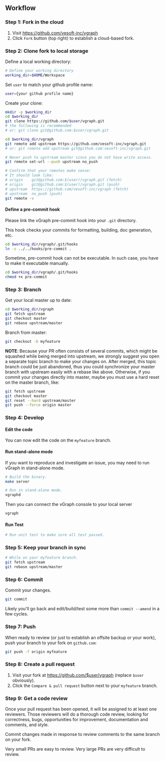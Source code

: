 ## Workflow

### Step 1: Fork in the cloud

1. Visit https://github.com/vesoft-inc/vgraph
2. Click `Fork` button (top right) to establish a cloud-based fork.

### Step 2: Clone fork to local storage

Define a local working directory:

```sh
# Define your working directory
working_dir=$HOME/Workspace
```

Set `user` to match your github profile name:

```sh
user={your github profile name}
```

Create your clone:

```sh
mkdir -p $working_dir
cd $working_dir
git clone https://github.com/$user/vgraph.git
# the following is recommended
# or: git clone git@github.com:$user/vgraph.git

cd $working_dir/vgraph
git remote add upstream https://github.com/vesoft-inc/vgraph.git
# or: git remote add upstream git@github.com:vesoft-inc/vgraph.git

# Never push to upstream master since you do not have write access.
git remote set-url --push upstream no_push

# Confirm that your remotes make sense:
# It should look like:
# origin    git@github.com:$(user)/vgraph.git (fetch)
# origin    git@github.com:$(user)/vgraph.git (push)
# upstream  https://github.com/vesoft-inc/vgraph (fetch)
# upstream  no_push (push)
git remote -v
```

#### Define a pre-commit hook

Please link the vGraph pre-commit hook into your `.git` directory.

This hook checks your commits for formatting, building, doc generation, etc.

```sh
cd $working_dir/vgraph/.git/hooks
ln -s ../../hooks/pre-commit .
```
Sometime, pre-commit hook can not be executable. In such case, you have to make it executable manually.

```sh
cd $working_dir/vgraph/.git/hooks
chmod +x pre-commit
```

### Step 3: Branch

Get your local master up to date:

```sh
cd $working_dir/vgraph
git fetch upstream
git checkout master
git rebase upstream/master
```

Branch from master:

```sh
git checkout -b myfeature
```
**NOTE**: Because your PR often consists of several commits, which might be squashed while being merged into upstream, 
we strongly suggest you open a separate topic branch to make your changes on. After merged, 
this topic branch could be just abandoned, thus you could synchronize your master branch with 
upstream easily with a rebase like above. Otherwise, if you commit your changes directly into master, 
maybe you must use a hard reset on the master branch, like:

```sh
git fetch upstream
git checkout master
git reset --hard upstream/master
git push --force origin master
```

### Step 4: Develop

#### Edit the code

You can now edit the code on the `myfeature` branch.

#### Run stand-alone mode

If you want to reproduce and investigate an issue, you may need
to run vGraph in stand-alone mode.

```sh
# Build the binary.
make server

# Run in stand-alone mode.
vgraphd
```

Then you can connect the vGraph console to your local server
```sh
vgraph
```

#### Run Test

```sh
# Run unit test to make sure all test passed.
```

### Step 5: Keep your branch in sync

```sh
# While on your myfeature branch.
git fetch upstream
git rebase upstream/master
```

### Step 6: Commit

Commit your changes.

```sh
git commit
```

Likely you'll go back and edit/build/test some more than `commit --amend`
in a few cycles.

### Step 7: Push

When ready to review (or just to establish an offsite backup or your work),
push your branch to your fork on `github.com`:

```sh
git push -f origin myfeature
```

### Step 8: Create a pull request

1. Visit your fork at https://github.com/$user/vgraph (replace `$user` obviously).
2. Click the `Compare & pull request` button next to your `myfeature` branch.

### Step 9: Get a code review

Once your pull request has been opened, it will be assigned to at least one
reviewers. Those reviewers will do a thorough code review, looking for
correctness, bugs, opportunities for improvement, documentation and comments,
and style.

Commit changes made in response to review comments to the same branch on your
fork.

Very small PRs are easy to review. Very large PRs are very difficult to
review.
